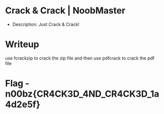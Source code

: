 # Crack & Crack | NoobMaster

- Description: Just Crack & Crack!

# Writeup
use fcrackzip to crack the zip file and then use pdfcrack to crack the pdf file

# Flag - n00bz{CR4CK3D_4ND_CR4CK3D_1a4d2e5f} 
